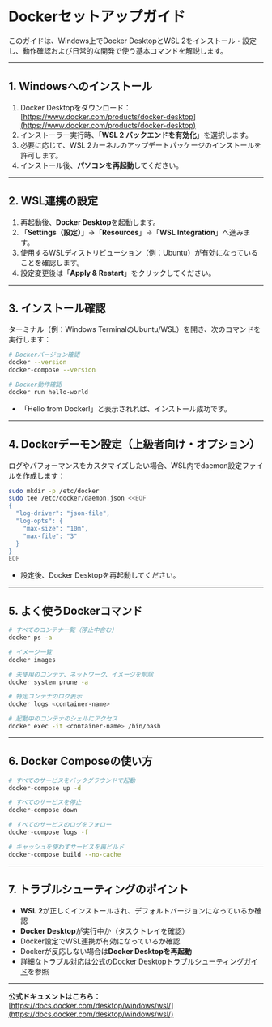 # Dockerセットアップガイド

このガイドは、Windows上でDocker DesktopとWSL 2をインストール・設定し、動作確認および日常的な開発で使う基本コマンドを解説します。

---

## 1. Windowsへのインストール

1. Docker Desktopをダウンロード：[https://www.docker.com/products/docker-desktop](https://www.docker.com/products/docker-desktop)
2. インストーラー実行時、「**WSL 2 バックエンドを有効化**」を選択します。
3. 必要に応じて、WSL 2カーネルのアップデートパッケージのインストールを許可します。
4. インストール後、**パソコンを再起動**してください。

---

## 2. WSL連携の設定

1. 再起動後、**Docker Desktop**を起動します。
2. 「**Settings（設定）**」→「**Resources**」→「**WSL Integration**」へ進みます。
3. 使用するWSLディストリビューション（例：Ubuntu）が有効になっていることを確認します。
4. 設定変更後は「**Apply & Restart**」をクリックしてください。

---

## 3. インストール確認

ターミナル（例：Windows TerminalのUbuntu/WSL）を開き、次のコマンドを実行します：

```bash
# Dockerバージョン確認
docker --version
docker-compose --version

# Docker動作確認
docker run hello-world
```

* 「Hello from Docker!」と表示されれば、インストール成功です。

---

## 4. Dockerデーモン設定（上級者向け・オプション）

ログやパフォーマンスをカスタマイズしたい場合、WSL内でdaemon設定ファイルを作成します：

```bash
sudo mkdir -p /etc/docker
sudo tee /etc/docker/daemon.json <<EOF
{
  "log-driver": "json-file",
  "log-opts": {
    "max-size": "10m",
    "max-file": "3"
  }
}
EOF
```

* 設定後、Docker Desktopを再起動してください。

---

## 5. よく使うDockerコマンド

```bash
# すべてのコンテナ一覧（停止中含む）
docker ps -a

# イメージ一覧
docker images

# 未使用のコンテナ、ネットワーク、イメージを削除
docker system prune -a

# 特定コンテナのログ表示
docker logs <container-name>

# 起動中のコンテナのシェルにアクセス
docker exec -it <container-name> /bin/bash
```

---

## 6. Docker Composeの使い方

```bash
# すべてのサービスをバックグラウンドで起動
docker-compose up -d

# すべてのサービスを停止
docker-compose down

# すべてのサービスのログをフォロー
docker-compose logs -f

# キャッシュを使わずサービスを再ビルド
docker-compose build --no-cache
```

---

## 7. トラブルシューティングのポイント

* **WSL 2**が正しくインストールされ、デフォルトバージョンになっているか確認
* **Docker Desktop**が実行中か（タスクトレイを確認）
* Docker設定でWSL連携が有効になっているか確認
* Dockerが反応しない場合は**Docker Desktopを再起動**
* 詳細なトラブル対応は公式の[Docker Desktopトラブルシューティングガイド](https://docs.docker.com/desktop/troubleshoot/)を参照

---

**公式ドキュメントはこちら：**
[https://docs.docker.com/desktop/windows/wsl/](https://docs.docker.com/desktop/windows/wsl/)
